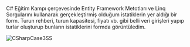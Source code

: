 C# Eğitim Kampı çerçevesinde Entity Framework Metotları ve Linq Sorgularını kullanarak gerçekleştirmiş olduğum istatiklerin yer aldığı bir form. Turun rehberi, turun kapasitesi, fiyatı vb. gibi belli veri girişleri yapıp turlar oluşturup bunların istatiklerini formda görüntüledim.


![CSharpCase3SS](https://github.com/user-attachments/assets/05e35a94-65da-4c7c-ba87-945110a590aa)

